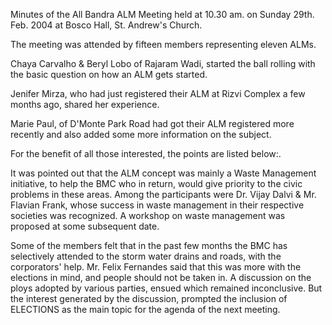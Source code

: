 Minutes of the All Bandra ALM Meeting held at 10.30 am. on Sunday 29th.
Feb. 2004 at Bosco Hall, St. Andrew's Church.

The meeting was attended by fifteen members representing eleven ALMs.

Chaya Carvalho & Beryl Lobo of Rajaram Wadi, started the ball rolling
with the basic question on how an ALM gets started.

Jenifer Mirza, who had just registered their ALM at Rizvi Complex a few
months ago, shared her experience.

Marie Paul, of D'Monte Park Road had got their ALM registered more
recently and also added some more information on the subject.

For the benefit of all those interested, the points are listed below:.

It was pointed out that the ALM concept was mainly a Waste Management
initiative, to help the BMC who in return, would give priority to the
civic problems in these areas. Among the participants were Dr. Vijay
Dalvi & Mr. Flavian Frank, whose success in waste management in their
respective societies was recognized. A workshop on waste management was
proposed at some subsequent date.

Some of the members felt that in the past few months the BMC has
selectively attended to the storm water drains and roads, with the
corporators' help. Mr. Felix Fernandes said that this was more with the
elections in mind, and people should not be taken in. A discussion on
the ploys adopted by various parties, ensued which remained
inconclusive. But the interest generated by the discussion, prompted the
inclusion of ELECTIONS as the main topic for the agenda of the next
meeting.
